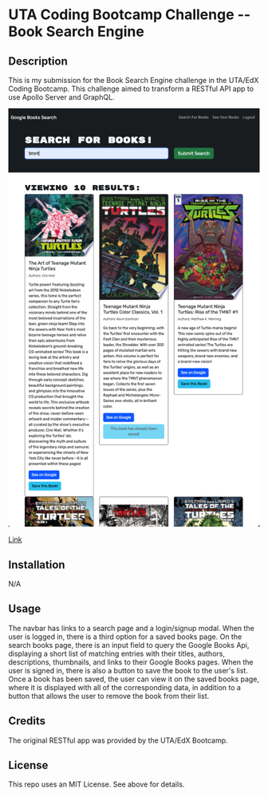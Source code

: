# UTA Coding Bootcamp Challenge  -- Book Search Engine

## Description

This is my submission for the Book Search Engine challenge in the UTA/EdX Coding Bootcamp. This challenge aimed to transform a RESTful API app to use Apollo Server and GraphQL.

<img src="client/public/ScreenshotHome.png"/>

<a href="https://main--noahmeister.netlify.app/">Link</a>



## Installation

N/A

## Usage

The navbar has links to a search page and a login/signup modal. When the user is logged in, there is a third option for a saved books page. On the search books page, there is an input field to query the Google Books Api, displaying a short list of matching entries with their titles, authors, descriptions, thumbnails, and links to their Google Books pages. When the user is signed in, there is also a button to save the book to the user's list. Once a book has been saved, the user can view it on the saved books page, where it is displayed with all of the corresponding data, in addition to a button that allows the user to remove the book from their list.

## Credits

The original RESTful app was provided by the UTA/EdX Bootcamp.

## License

This repo uses an MIT License. See above for details.
